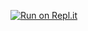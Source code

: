 [![Run on Repl.it](https://repl.it/badge/github/penumbragames/tankanarchy)](https://repl.it/github/penumbragames/tankanarchy)